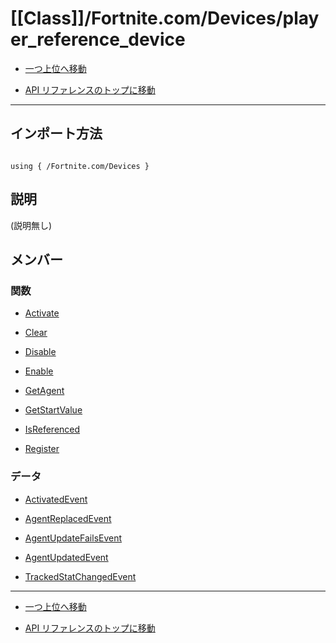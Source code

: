 # [[Class]]/Fortnite.com/Devices/player_reference_device

- [一つ上位へ移動](../main.md)

- [API リファレンスのトップに移動](/main.md)

---

## インポート方法

```verse

using { /Fortnite.com/Devices }

```

## 説明

(説明無し)

## メンバー

### 関数

- [Activate](./F_Activate/main.md)

- [Clear](./F_Clear/main.md)

- [Disable](./F_Disable/main.md)

- [Enable](./F_Enable/main.md)

- [GetAgent](./F_GetAgent/main.md)

- [GetStartValue](./F_GetStartValue/main.md)

- [IsReferenced](./F_IsReferenced/main.md)

- [Register](./F_Register/main.md)

### データ

- [ActivatedEvent](./D_ActivatedEvent/main.md)

- [AgentReplacedEvent](./D_AgentReplacedEvent/main.md)

- [AgentUpdateFailsEvent](./D_AgentUpdateFailsEvent/main.md)

- [AgentUpdatedEvent](./D_AgentUpdatedEvent/main.md)

- [TrackedStatChangedEvent](./D_TrackedStatChangedEvent/main.md)

---

- [一つ上位へ移動](../main.md)

- [API リファレンスのトップに移動](/main.md)
